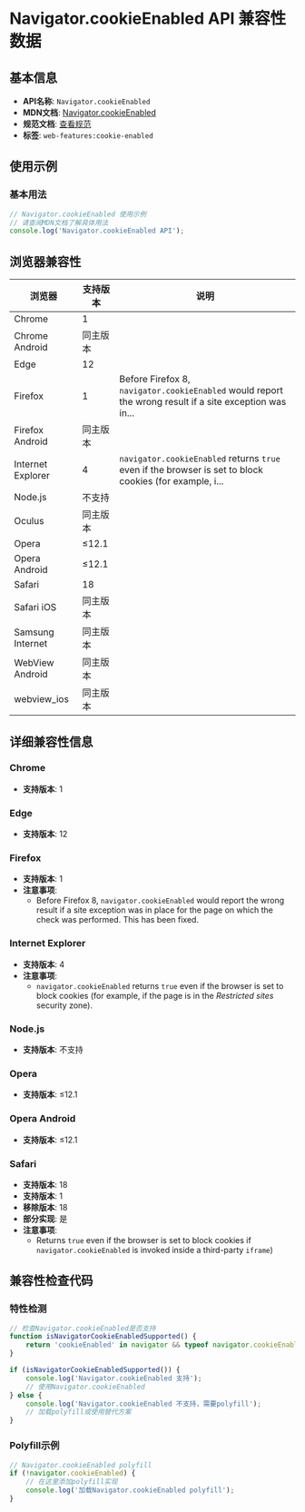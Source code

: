 # Navigator.cookieEnabled API 兼容性数据

## 基本信息

- **API名称**: `Navigator.cookieEnabled`
- **MDN文档**: [Navigator.cookieEnabled](https://developer.mozilla.org/docs/Web/API/Navigator/cookieEnabled)
- **规范文档**: [查看规范](https://html.spec.whatwg.org/multipage/system-state.html#dom-navigator-cookieenabled-dev)
- **标签**: `web-features:cookie-enabled`

## 使用示例

### 基本用法

```javascript
// Navigator.cookieEnabled 使用示例
// 请查阅MDN文档了解具体用法
console.log('Navigator.cookieEnabled API');
```

## 浏览器兼容性

| 浏览器 | 支持版本 | 说明 |
|--------|----------|------|
| Chrome | 1 |  |
| Chrome Android | 同主版本 |  |
| Edge | 12 |  |
| Firefox | 1 | Before Firefox 8, `navigator.cookieEnabled` would report the wrong result if a site exception was in... |
| Firefox Android | 同主版本 |  |
| Internet Explorer | 4 | `navigator.cookieEnabled` returns `true` even if the browser is set to block cookies (for example, i... |
| Node.js | 不支持 |  |
| Oculus | 同主版本 |  |
| Opera | ≤12.1 |  |
| Opera Android | ≤12.1 |  |
| Safari | 18 |  |
| Safari iOS | 同主版本 |  |
| Samsung Internet | 同主版本 |  |
| WebView Android | 同主版本 |  |
| webview_ios | 同主版本 |  |

## 详细兼容性信息

### Chrome

- **支持版本**: 1

### Edge

- **支持版本**: 12

### Firefox

- **支持版本**: 1
- **注意事项**:
  - Before Firefox 8, `navigator.cookieEnabled` would report the wrong result if a site exception was in place for the page on which the check was performed. This has been fixed.

### Internet Explorer

- **支持版本**: 4
- **注意事项**:
  - `navigator.cookieEnabled` returns `true` even if the browser is set to block cookies (for example, if the page is in the _Restricted sites_ security zone).

### Node.js

- **支持版本**: 不支持

### Opera

- **支持版本**: ≤12.1

### Opera Android

- **支持版本**: ≤12.1

### Safari

- **支持版本**: 18
- **支持版本**: 1
- **移除版本**: 18
- **部分实现**: 是
- **注意事项**:
  - Returns `true` even if the browser is set to block cookies if `navigator.cookieEnabled` is invoked inside a third-party `iframe`)

## 兼容性检查代码

### 特性检测

```javascript
// 检查Navigator.cookieEnabled是否支持
function isNavigatorCookieEnabledSupported() {
    return 'cookieEnabled' in navigator && typeof navigator.cookieEnabled === 'function';
}

if (isNavigatorCookieEnabledSupported()) {
    console.log('Navigator.cookieEnabled 支持');
    // 使用Navigator.cookieEnabled
} else {
    console.log('Navigator.cookieEnabled 不支持，需要polyfill');
    // 加载polyfill或使用替代方案
}
```

### Polyfill示例

```javascript
// Navigator.cookieEnabled polyfill
if (!navigator.cookieEnabled) {
    // 在这里添加polyfill实现
    console.log('加载Navigator.cookieEnabled polyfill');
}
```

